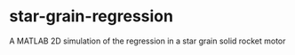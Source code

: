# star-grain-regression
A MATLAB 2D simulation of the regression in a star grain solid rocket motor

